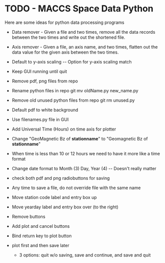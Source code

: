 # TODO - MACCS Space Data Python #

Here are some ideas for python data processing programs

* Data remover - Given a file and two times, remove all the data records
  between the two times and write out the shortened file.
  
* Axis remover - Given a file, an axis name, and two times, flatten
  out the data value for the given axis between the two times.


- Default to y-axis scaling -- Option for y-axis scaling match 
- Keep GUI running until quit
- Remove pdf, png files from repo
- Rename python files in repo
	git mv oldName.py new_name.py
- Remove old unused python files from repo
	git rm unused.py
- Default pdf to white background
- Use filenames.py file in GUI
- Add Universal Time (Hours) on time axis for plotter
- Change "GeoMagnetic Bz of __stationname__" to "Geomagnetic Bz of __stationname__"
- When time is less than 10 or 12 hours we need to have it more like a time format
- Change date format to Month (3) Day, Year (4) -- Doesn't really matter
- check both pdf and png radiobuttons for saving
- Any time to save a file, do not override file with the same name
- Move station code label and entry box up
- Move yearday label and entry box over (to the right)
- Remove buttons
- Add plot and cancel buttons
- Bind return key to plot button


- plot first and then save later 
	- 3 options: quit w/o saving, save and continue, and save and quit